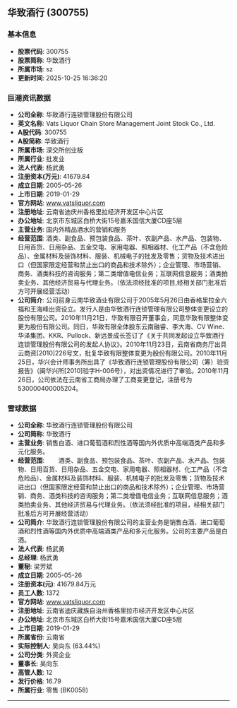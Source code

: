 ## 华致酒行 (300755)

### 基本信息

- **股票代码**: 300755
- **股票简称**: 华致酒行
- **所属市场**: sz
- **更新时间**: 2025-10-25 16:36:20

### 巨潮资讯数据

- **公司全称**: 华致酒行连锁管理股份有限公司
- **英文名称**: Vats Liquor Chain Store Management Joint Stock Co., Ltd.
- **A股代码**: 300755
- **A股简称**: 华致酒行
- **所属市场**: 深交所创业板
- **所属行业**: 批发业
- **法人代表**: 杨武勇
- **注册资本(万元)**: 41679.84
- **成立日期**: 2005-05-26
- **上市日期**: 2019-01-29
- **官方网站**: www.vatsliquor.com
- **注册地址**: 云南省迪庆州香格里拉经济开发区中心片区
- **办公地址**: 北京市东城区白桥大街15号嘉禾国信大厦CD座5层
- **主营业务**: 国内外精品酒水的营销和服务
- **经营范围**: 酒类、副食品、预包装食品、茶叶、农副产品、水产品、包装物、日用百货、日用杂品、五金交电、家用电器、照相器材、化工产品（不含危险品）、金属材料及装饰材料、服装、机械电子的批发及零售；货物及技术进出口（但国家限定经营和禁止出口的商品和技术除外）；企业管理、市场营销、商务、酒类科技的咨询服务；第二类增值电信业务；互联网信息服务；酒类拍卖业务、其他经济贸易与代理业务。（依法须经批准的项目,经相关部门批准后方可开展经营活动）
- **公司简介**: 公司前身云南华致酒业有限公司于2005年5月26日由香格里拉金六福和王海峰出资设立。发行人是由华致酒行连锁管理有限公司整体变更设立的股份有限公司。2010年11月21日，华致有限召开董事会，同意华致有限整体变更为股份有限公司。同日，华致有限全体股东云南融睿、李大海、CV Wine、华泽集团、KKR、Pullock、新远景成长签订了《关于共同发起设立华致酒行连锁管理股份有限公司的发起人协议》。2010年11月23日，云南省商务厅出具云商资[2010]226号文，批复华致有限整体变更为股份有限公司。2010年11月25日，华兴会计师事务所出具了《华致酒行连锁管理股份有限公司（筹）验资报告》（闽华兴所[2010]验字H-006号），对出资情况进行了审验。2010年11月26日，公司依法在云南省工商局办理了工商变更登记，注册号为530000400005204。

### 雪球数据

- **公司全称**: 华致酒行连锁管理股份有限公司
- **公司简称**: 华致酒行
- **主营业务**: 销售白酒、进口葡萄酒和烈性酒等国内外优质中高端酒类产品和多元化服务。
- **经营范围**: 　　酒类、副食品、预包装食品、茶叶、农副产品、水产品、包装物、日用百货、日用杂品、五金交电、家用电器、照相器材、化工产品（不含危险品）、金属材料及装饰材料、服装、机械电子的批发及零售；货物及技术进出口（但国家限定经营和禁止出口的商品和技术除外）；企业管理、市场营销、商务、酒类科技的咨询服务；第二类增值电信业务；互联网信息服务；酒类拍卖业务、其他经济贸易与代理业务。（依法须经批准的项目，经相关部门批准后方可开展经营活动）
- **公司简介**: 华致酒行连锁管理股份有限公司的主营业务是销售白酒、进口葡萄酒和烈性酒等国内外优质中高端酒类产品和多元化服务。公司的主要产品是白酒。
- **法人代表**: 杨武勇
- **总经理**: 杨武勇
- **董秘**: 梁芳斌
- **成立日期**: 2005-05-26
- **注册资本(元)**: 41679.84万元
- **员工人数**: 1372
- **官方网站**: www.vatsliquor.com
- **注册地址**: 云南省迪庆藏族自治州香格里拉市经济开发区中心片区
- **办公地址**: 北京市东城区白桥大街15号嘉禾国信大厦CD座5层
- **上市日期**: 2019-01-29
- **所属省份**: 云南省
- **实际控制人**: 吴向东 (63.44%)
- **公司分类**: 外资企业
- **董事长**: 吴向东
- **高管人数**: 12
- **发行价格**: 16.79
- **所属行业**: 零售 (BK0058)

---